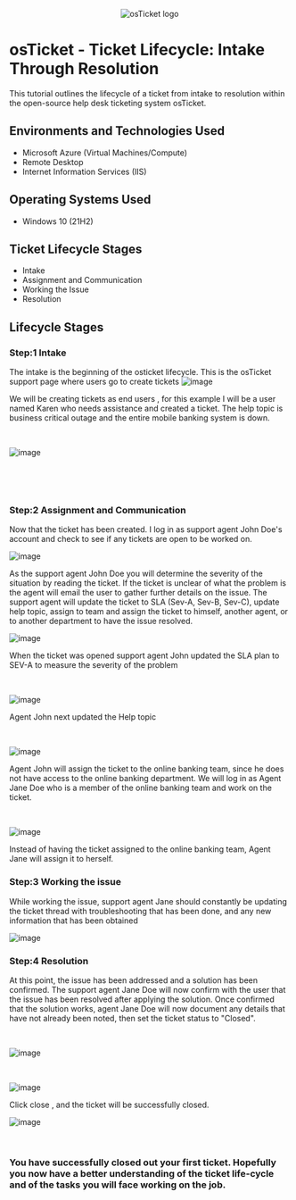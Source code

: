 <p align="center">
<img src="https://i.imgur.com/Clzj7Xs.png" alt="osTicket logo"/>
</p>

<h1>osTicket - Ticket Lifecycle: Intake Through Resolution</h1>
This tutorial outlines the lifecycle of a ticket from intake to resolution within the open-source help desk ticketing system osTicket.<br />




<h2>Environments and Technologies Used</h2>

- Microsoft Azure (Virtual Machines/Compute)
- Remote Desktop
- Internet Information Services (IIS)

<h2>Operating Systems Used </h2>

- Windows 10</b> (21H2)

<h2>Ticket Lifecycle Stages</h2>

- Intake
- Assignment and Communication
- Working the Issue
- Resolution

<h2>Lifecycle Stages</h2>

<h3>Step:1 Intake </h3>

<p>
  
 The intake is the beginning of the osticket lifecycle. This is the osTicket support page where users go to create tickets
![image](https://github.com/user-attachments/assets/56d48aa0-e1af-4694-8248-4323016d08ce)

</p>
<p>
  
We will be creating tickets as end users , for this example I will be a user named Karen who needs assistance and created a ticket. The help topic is business critical outage and the entire mobile banking system is down.
  
</p>
<br />

![image](https://github.com/user-attachments/assets/bc3feb76-c105-41da-a303-0878320402f0)

</p>
<br />

</p>
<p>
  

</p>
<br />

<h3>Step:2 Assignment and Communication </h3>

<p>
Now that the ticket has been created. I log in as support agent John Doe's account and check to see if any tickets are open to be worked on. 
  
![image](https://github.com/user-attachments/assets/7da3f1d7-a669-401d-ba20-6fd2dbe69dc5)


As the support agent John Doe you will determine the severity of the situation by reading the ticket.
If the ticket is unclear of what the problem is the agent will email the user to gather further details on the issue.
The support agent will update the ticket to SLA (Sev-A, Sev-B, Sev-C), update help topic, assign to team and assign the ticket to himself, another agent, or to another department to have the issue resolved.
  
</p>
<p>

  
![image](https://github.com/user-attachments/assets/8f3bab70-dd91-411b-bd86-7cadc44b81b3)

When the ticket was opened support agent John updated the SLA plan to SEV-A to measure the severity of the problem
  
</p>
<br />


</p>
<p>


![image](https://github.com/user-attachments/assets/1c47c3f2-f40e-4023-9c12-0c0e1aa42283)

Agent John next updated the Help topic 

</p>
<br />


</p>
<p>
  
![image](https://github.com/user-attachments/assets/68356621-f967-4a95-aa47-d1b2d61c6cd2)

Agent John will assign the ticket to the online banking team, since he does not have access to the online banking department. We will log in as Agent Jane Doe who is a member of the online banking team and work on the ticket. 

</p>
<br />


</p>
<p>


![image](https://github.com/user-attachments/assets/6532a8c1-d741-4dc3-9a75-5da032795de4)

Instead of having the ticket assigned to the online banking team, Agent Jane will assign it to herself.


<h3>Step:3 Working the issue </h3>

<p>
While working the issue, support agent Jane should constantly be updating the ticket thread with troubleshooting that has been done, and any new information that has been obtained

![image](https://github.com/user-attachments/assets/9678f5b4-ed18-45a4-a0b2-8d341454ccba)


<h3>Step:4 Resolution </h3>

<p>
  
At this point, the issue has been addressed and a solution has been confirmed. The support agent Jane Doe will now confirm with the user that the issue has been resolved after applying the solution. Once confirmed that the solution works, agent Jane Doe will now document any details that have not already been noted, then set the ticket status to "Closed".

</p>
<br />

</p>
<p>



![image](https://github.com/user-attachments/assets/6a7eed61-b9f0-428d-991f-b2ef3764f90f)

</p>
<br />

</p>
<p>



![image](https://github.com/user-attachments/assets/f8613113-678a-4930-9c42-49eb33532f52)

<p>

Click close , and the ticket will be successfully closed. 

</p>
<p>

![image](https://github.com/user-attachments/assets/5ac737f7-c9c1-46ce-87eb-14fbef00c887)



</p>
<br />

<h3> You have successfully closed out your first ticket. Hopefully you now have a better understanding of the ticket life-cycle and of the tasks you will face working on the job.</h3>

